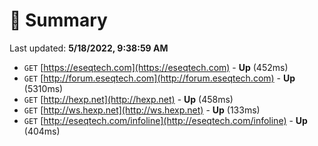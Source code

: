 # 📖 Summary
Last updated: **5/18/2022, 9:38:59 AM**

- `GET` [https://eseqtech.com](https://eseqtech.com) - **Up** (452ms)
- `GET` [http://forum.eseqtech.com](http://forum.eseqtech.com) - **Up** (5310ms)
- `GET` [http://hexp.net](http://hexp.net) - **Up** (458ms)
- `GET` [http://ws.hexp.net](http://ws.hexp.net) - **Up** (133ms)
- `GET` [http://eseqtech.com/infoline](http://eseqtech.com/infoline) - **Up** (404ms)
